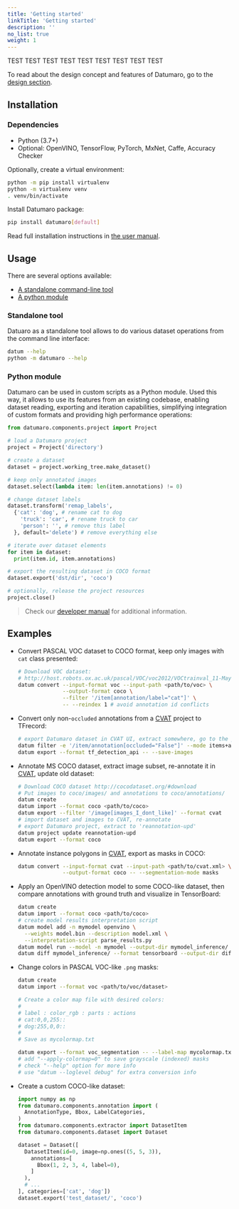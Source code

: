 ```yaml
---
title: 'Getting started'
linkTitle: 'Getting started'
description: ''
no_list: true
weight: 1
---
```


TEST
TEST
TEST
TEST
TEST
TEST
TEST
TEST
TEST

To read about the design concept and features of Datumaro, go to the [design section](/docs/BROKENLINK/).

## Installation

### Dependencies

- Python (3.7+)
- Optional: OpenVINO, TensorFlow, PyTorch, MxNet, Caffe, Accuracy Checker

Optionally, create a virtual environment:

``` bash
python -m pip install virtualenv
python -m virtualenv venv
. venv/bin/activate
```

Install Datumaro package:

``` bash
pip install datumaro[default]
```

Read full installation instructions in [the user manual](/docs/user-manual/installation).

## Usage

There are several options available:
- [A standalone command-line tool](#standalone-tool)
- [A python module](#python-module)

### Standalone tool

Datuaro as a standalone tool allows to do various dataset operations from
the command line interface:

``` bash
datum --help
python -m datumaro --help
```

### Python module

Datumaro can be used in custom scripts as a Python module. Used this way, it
allows to use its features from an existing codebase, enabling dataset
reading, exporting and iteration capabilities, simplifying integration of custom
formats and providing high performance operations:

``` python
from datumaro.components.project import Project

# load a Datumaro project
project = Project('directory')

# create a dataset
dataset = project.working_tree.make_dataset()

# keep only annotated images
dataset.select(lambda item: len(item.annotations) != 0)

# change dataset labels
dataset.transform('remap_labels',
  {'cat': 'dog', # rename cat to dog
    'truck': 'car', # rename truck to car
    'person': '', # remove this label
  }, default='delete') # remove everything else

# iterate over dataset elements
for item in dataset:
  print(item.id, item.annotations)

# export the resulting dataset in COCO format
dataset.export('dst/dir', 'coco')

# optionally, release the project resources
project.close()
```

> Check our [developer manual](/docs/developer_manual/) for additional
  information.

## Examples

<!--lint disable list-item-indent-->
<!--lint disable list-item-bullet-indent-->

- Convert PASCAL VOC dataset to COCO format, keep only images with `cat` class
  presented:
  ```bash
  # Download VOC dataset:
  # http://host.robots.ox.ac.uk/pascal/VOC/voc2012/VOCtrainval_11-May-2012.tar
  datum convert --input-format voc --input-path <path/to/voc> \
                --output-format coco \
                --filter '/item[annotation/label="cat"]' \
                -- --reindex 1 # avoid annotation id conflicts
  ```

- Convert only non-`occluded` annotations from a
  [CVAT](https://github.com/openvinotoolkit/cvat) project to TFrecord:
  ```bash
  # export Datumaro dataset in CVAT UI, extract somewhere, go to the project dir
  datum filter -e '/item/annotation[occluded="False"]' --mode items+anno
  datum export --format tf_detection_api -- --save-images
  ```

- Annotate MS COCO dataset, extract image subset, re-annotate it in
  [CVAT](https://github.com/openvinotoolkit/cvat), update old dataset:
  ```bash
  # Download COCO dataset http://cocodataset.org/#download
  # Put images to coco/images/ and annotations to coco/annotations/
  datum create
  datum import --format coco <path/to/coco>
  datum export --filter '/image[images_I_dont_like]' --format cvat
  # import dataset and images to CVAT, re-annotate
  # export Datumaro project, extract to 'reannotation-upd'
  datum project update reannotation-upd
  datum export --format coco
  ```

- Annotate instance polygons in
  [CVAT](https://github.com/openvinotoolkit/BROKENLINK), export as masks in COCO:
  ```bash
  datum convert --input-format cvat --input-path <path/to/cvat.xml> \
                --output-format coco -- --segmentation-mode masks
  ```

- Apply an OpenVINO detection model to some COCO-like dataset,
  then compare annotations with ground truth and visualize in TensorBoard:
  ```bash
  datum create
  datum import --format coco <path/to/coco>
  # create model results interpretation script
  datum model add -n mymodel openvino \
    --weights model.bin --description model.xml \
    --interpretation-script parse_results.py
  datum model run --model -n mymodel --output-dir mymodel_inference/
  datum diff mymodel_inference/ --format tensorboard --output-dir diff
  ```

- Change colors in PASCAL VOC-like `.png` masks:
  ```bash
  datum create
  datum import --format voc <path/to/voc/dataset>

  # Create a color map file with desired colors:
  #
  # label : color_rgb : parts : actions
  # cat:0,0,255::
  # dog:255,0,0::
  #
  # Save as mycolormap.txt

  datum export --format voc_segmentation -- --label-map mycolormap.txt
  # add "--apply-colormap=0" to save grayscale (indexed) masks
  # check "--help" option for more info
  # use "datum --loglevel debug" for extra conversion info
  ```

- Create a custom COCO-like dataset:
  ```python
  import numpy as np
  from datumaro.components.annotation import (
    AnnotationType, Bbox, LabelCategories,
  )
  from datumaro.components.extractor import DatasetItem
  from datumaro.components.dataset import Dataset

  dataset = Dataset([
    DatasetItem(id=0, image=np.ones((5, 5, 3)),
      annotations=[
        Bbox(1, 2, 3, 4, label=0),
      ]
    ),
    # ...
  ], categories=['cat', 'dog'])
  dataset.export('test_dataset/', 'coco')
  ```

<!--lint enable list-item-bullet-indent-->
<!--lint enable list-item-indent-->
